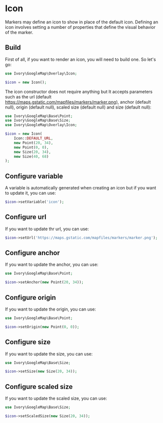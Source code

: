 # Icon

Markers may define an icon to show in place of the default icon. Defining an icon involves setting a number of 
properties that define the visual behavior of the marker.

## Build

First of all, if you want to render an icon, you will need to build one. So let's go:

``` php
use Ivory\GoogleMap\Overlay\Icon;

$icon = new Icon();
```

The icon constructor does not require anything but It accepts parameters such as the url
(default https://maps.gstatic.com/mapfiles/markers/marker.png), anchor (default null), origin (default null),
scaled size (default null) and size (default null):

``` php
use Ivory\GoogleMap\Base\Point;
use Ivory\GoogleMap\Base\Size;
use Ivory\GoogleMap\Overlay\Icon;

$icon = new Icon(
    Icon::DEFAULT_URL,
    new Point(20, 34),
    new Point(0, 0),
    new Size(20, 34),
    new Size(40, 68)
);
```

## Configure variable

A variable is automatically generated when creating an icon but if you want to update it, you can use:

``` php
$icon->setVariable('icon');
```

## Configure url

If you want to update thr url, you can use:

``` php
$icon->setUrl('https://maps.gstatic.com/mapfiles/markers/marker.png');
```

## Configure anchor

If you want to update the anchor, you can use:

``` php
use Ivory\GoogleMap\Base\Point;

$icon->setAnchor(new Point(20, 34));
```

## Configure origin

If you want to update the origin, you can use:

``` php
use Ivory\GoogleMap\Base\Point;

$icon->setOrigin(new Point(0, 0));
```

## Configure size

If you want to update the size, you can use:

``` php
use Ivory\GoogleMap\Base\Size;

$icon->setSize(new Size(20, 34));
```

## Configure scaled size

If you want to update the scaled size, you can use:

``` php
use Ivory\GoogleMap\Base\Size;

$icon->setScaledSize(new Size(20, 34));
```
